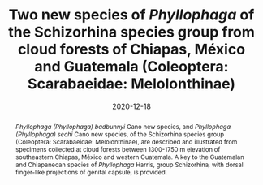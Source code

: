 ---
title: 'Two new species of <i>Phyllophaga</i> of the Schizorhina species group from cloud forests of Chiapas, México and Guatemala (Coleoptera: Scarabaeidae: Melolonthinae)'
date: '2020-12-18'
doi: ''
journal: Insecta Mundi
issue: '0827'
pagination: '1–14'
zoobank: 'urn:lsid:zoobank.org:pub:945E9711-35FE-466D-80BC-725AD484DE4B'
authors:
  - first_name: 'Enio B.'
    last_name: 'Cano'
    affiliation: 'Escuela de Biología Facultad de Ciencias Químicas y Farmacia Universidad de San Carlos de Guatemala Edificio T-10, segundo Nivel, Ciudad Universitaria, zona 12 Ciudad de Guatemala'
    email: 'cano.enio@usac.edu.gt'

download: 'https://drive.google.com/file/d/1inl8a6nl9VdvSC1UQS6OfAxbLNVtc-DA/view?usp=sharing'

supplementary: ''

keywords:
  - cloud forests
  - genital capsule
  - genital plates
  - <i>Phyllophaga acacoyahuana</i>
  - <i>Phyllophaga alvareztoroi</i>
  - <i>Phyllophaga javepacuana</i>
  - <i>Phyllophaga ginigra</i>
 
  
categories:
  - Coleoptera
  - Scarabaeidae
  - Melolonthinae
  
references:
  - authors: Gómez B, Morón MA.
    year: 2010
    title: 'Los escarabajos de bosques de niebla de Chiapas (Coleoptera: Melolonthidae). p. 207–225. In: Pérez MA, Tejeda C, Silva E (eds.). Los bosques mesófilos de montaña en Chiapas. Situación actual, diversidad y conservación. Universidad de Ciencias y Artes de Chiapas: México.'
    pages: 
    doi: 
    url: 
    access: 

  - authors: ICZN.
    year: 1999
    title: 'International Code of Zoological Nomenclature. Fourth Edition. The International Trust for Zoological Nomenclature; London'
    pages: 306 p
    doi: 
    url: 
    access: 

  - authors: Morón MA.
    year: 1986
    title: 'El género <i>Phyllophaga </i>en México. Morfología, distribución y sistemática supraespecífica (Insecta: Coleoptera). Instituto de Ecología; Mexico'
    pages: 344 p
    doi: 
    url: 
    access: 

  - authors: Morón MA.
    year: 2003
    title: 'Revision of the <i>Phyllophaga s.s</i>. <i>schizorhina </i>species group (Coleoptera: Melolonthidae: Melolonthinae). The Canadian Entomologist 135'
    pages: 213–302
    doi: 
    url: 
    access: 

  - authors: Morón MA.
    year: 2016
    title: 'Dos nuevas especies de <i>Phyllophaga </i>(Coleoptera: Melolonthidae) de Jalisco e Hidalgo, México. Dugesiana 23(1)'
    pages: 21–26
    doi: 
    url: 
    access: 

  - authors: Morón MA, Blas M.
    year: 2006
    title: 'Dos especies nuevas de <i>Phyllophaga </i>del grupo “<i>Schizorhina</i>” (Coleoptera: Melolonthidae: Melolonthinae) de Chiapas, México. Folia Entomológica Mexicana 45'
    pages: 35–46
    doi: 
    url: 
    access: 

  - authors: Morón MA, Maes JM.
    year: 2014
    title: 'Nuevas especies de <i>Phyllophaga </i>Harris (Coleoptera: Melolonthidae) de Nicaragua. Dugesiana 21(2)'
    pages: 83–88
    doi: 
    url: 
    access: 

  - authors: Morón MA, Neita-Moreno JC.
    year: 2014
    title: 'Nuevas especies colombianas de <i>Phyllophaga </i>Harris (Coleoptera: Melolonthidae: Melolonthinae). Caldasia 36(1)'
    pages: 203–216
    doi: 
    url: 
    access: 

  - authors: Morón MA, Riley EG.
    year: 2005
    title: 'Four new species of <i>Phyllophaga </i>from Mexico and Central America (Coleoptera: Scarabaeidae: Melolonthinae). The Coleopterists Bulletin 59(3)'
    pages: 391–399
    doi: 
    url: 
    access: 

  - authors: Rivera-Gasperín SL, Morón MA.
    year: 2017
    title: 'Relaciones filogenéticas de las especies de <i>Chlaenobia </i>con otros miembros de <i>Phyllophaga </i>s. lato (Coleoptera: Melolonthidae: Melolonthinae). Revista Mexicana de Biodiversidad 88(3)'
    pages: 592–607
    doi: 
    url: 
    access: 

  - authors: Schuster JC, Cano EB.
    year: 2006
    title: 'What can Scarabaeoidea contribute to the knowledge of the biogeography of Guatemala? Coleopterists Society Monograph 5'
    pages: 57–70
    doi: 
    url: 
    access: 

abstract: '<i>Phyllophaga (Phyllophaga) badbunnyi </i>Cano new species, and <i>Phyllophaga (Phyllophaga) sechi </i>Cano new species, of the Schizorhina species group (Coleoptera: Scarabaeidae: Melolonthinae), are described and illustrated from specimens collected at cloud forests between 1300-1750 m elevation of southeastern Chiapas, México and western Guatemala. A key to the Guatemalan and Chiapanecan species of <i>Phyllophaga </i>Harris, group Schizorhina<i>, </i>with dorsal finger-like projections of genital capsule, is provided.'

resumen: 'Con base en especímenes colectados en bosques nubosos entre 1300 y 1750 m de altitud del sureste de Chiapas, México y del oeste de Guatemala, se describe y se ilustra a <i>Phyllophaga (Phyllophaga) badbunnyi </i>Cano nueva especie, y a <i>Phyllophaga (Phyllophaga) sechi </i>Cano nueva especie (Coleoptera: Scara-baeidae: Melolonthinae). Se provee una clave para las especies guatemaltecas y chiapanecas de <i>Phyllophaga </i>Harris del grupo Schizorhina que presentan la cápsula genital con proyecciones dorsales en forma de dedos.'
---